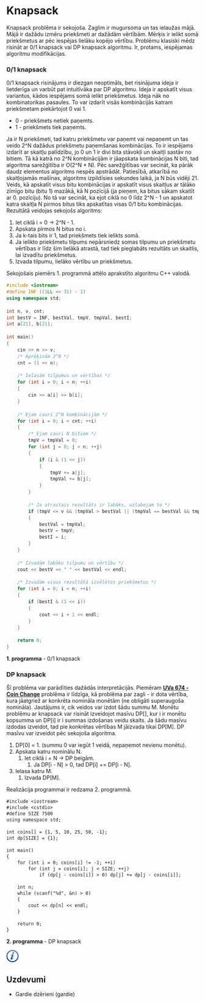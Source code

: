 # Knapsack

Knapsack problēma ir sekojoša. Zaglim ir mugursoma un tas ielaužas mājā. Mājā ir dažādu izmēru priekšmeti ar dažādām vērtībām. Mērķis ir ielikt somā priekšmetus ar pēc iespējas lielāku kopējo vērtību.
Problēmu klasiski mēdz risināt ar 0/1 knapsack vai DP knapsack algoritmu. Ir, protams, iespējamas algoritmu modifikācijas. 

### 0/1 knapsack

0/1 knapsack risinājums ir diezgan neoptimāls, bet risinājuma ideja ir lietderīga un varbūt pat intuitīvāka par DP algoritmu. Ideja ir apskatīt visus variantus, kādos iespējams somā ielikt priekšmetus. Ideja nāk no kombinatorikas pasaules. To var izdarīt visās kombinācijās katram priekšmetam piekārtojot 0 vai 1.

* 0 - priekšmets netiek paņemts.
* 1 - priekšmets tiek paņemts.

Ja ir N priekšmeti, tad katru priekšmetu var paņemt vai nepaņemt un tas veido 2^N dažādus priekšmetu paņemšanas kombinācijas. To ir iespējams izdarīt ar skaitļu palīdzību, jo 0 un 1 ir divi bita stāvokļi un skaitļi sastāv no bitiem. Tā kā katrā no 2^N kombinācijām ir jāapskata kombinācijas N biti, tad algoritma sarežģītība ir O(2^N * N). Pēc sarežģītības var secināt, ka pārāk daudz elementus algoritms nespēs apstrādāt. Patiesībā, atkarībā no skaitļojamās mašīnas, algoritms izpildīsies sekundes laikā, ja N būs vidēji 21. Veids, kā apskatīt visus bitu kombinācijas ir apskatīt visus skaitļus ar tālāko zīmīgo bitu (bitu 1) mazākā, kā N pozīcijā (ja pieņem, ka bitus sākam skaitīt ar 0. pozīciju). No tā var secināt, ka ejot ciklā no 0 līdz 2^N - 1 un apskatot katra skaitļa N pirmos bitus tiks apskatītas visas 0/1 bitu kombinācijas. Rezultātā veidojas sekojošs algoritms:

1. Iet ciklā i = 0 -> 2^N - 1.
1. Apskata pirmos N bitus no i.
1. Ja k-tais bits ir 1, tad priekšmets tiek ielikts somā.
1. Ja ielikto priekšmetu tilpums nepārsniedz somas tilpumu un priekšmetu vērtības ir līdz šim lielākā atrastā, tad tiek pieglabāts rezultāts un skaitlis, lai izvadītu priekšmetus.
1. Izvada tilpumu, lielāko vērtību un priekšmetus.

Sekojošais piemērs 1. programmā attēlo aprakstīto algoritmu C++ valodā.

```cpp
#include <iostream>
#define INF ((1LL << 31) - 1)
using namespace std;

int n, v, cnt;
int bestV = INF, bestVal, tmpV, tmpVal, bestI;
int a[21], b[21];

int main()
{
    cin >> n >> v;
    /* Aprēķinām 2^N */
    cnt = (1 << n);

    /* Ielasām tilpumus un vērtības */
    for (int i = 0; i < n; ++i)
    {
        cin >> a[i] >> b[i];
    }

    /* Ejam cauri 2^N kombinācijām */
    for (int i = 0; i < cnt; ++i)
    {
        /* Ejam cauri N bitiem */
        tmpV = tmpVal = 0;
        for (int j = 0; j < n; ++j)
        {
            if (i & (1 << j))
            {
                tmpV += a[j];
                tmpVal += b[j];
            }
        }

        /* Ja atrastais rezultāts ir labāks, uzlabojam to */
        if (tmpV <= v && (tmpVal > bestVal || (tmpVal == bestVal && tmpV < bestV)))
        {
            bestVal = tmpVal;
            bestV = tmpV;
            bestI = i;
        }
    }

    /* Izvadām labāko tilpumu un vērtību */
    cout << bestV << " " << bestVal << endl;

    /* Izvadām visus rezultātā izvēlētos priekšmetus */
    for (int i = 0; i < n; ++i)
    {
        if (bestI & (1 << i))
        {
            cout << i + 1 << endl;
        }
    }

    return 0;
}
```

**1. programma** - 0/1 knapsack

### DP knapsack

Šī problēma var parādīties dažādās interpretācijās. Piemēram <a href="http://uva.onlinejudge.org/index.php?option=com_onlinejudge&Itemid=8&category=8&page=show_problem&problem=615" target="_blank">**UVa 674 - Coin Change**</a> problēma ir līdzīga, kā problēma par zagli - ir dota vērtība, kura jāatgriež ar konkrēta nomināla monētām (ne obligāti superaugoša nomināla). Jautājums ir, cik veidos var izdot šādu summu M. Monētu problēmu ar knapsack var risināt izveidojot masīvu DP[], kur i ir monētu kopsumma un DP[i] ir i summas izdošanas veidu skaits. Ja šādu masīvu izdodas izveidot, tad pie konkrētas vērtības M jāizvada tikai DP[M]. DP masīvu var izveidot pēc sekojoša algoritma.

1. DP[0] = 1. (summu 0 var iegūt 1 veidā, nepaņemot nevienu monētu).
1. Apskata katru nominālu N.
    1. Iet ciklā i = N -> DP beigām.
        1. Ja DP[i - N] > 0, tad DP[i] += DP[i - N].
1. Ielasa katru M.
    1. Izvada DP[M].

Realizācija programmai ir redzama 2. programmā.

```
#include <iostream>
#include <cstdio>
#define SIZE 7500
using namespace std;

int coins[] = {1, 5, 10, 25, 50, -1};
int dp[SIZE] = {1};

int main()
{
    for (int i = 0; coins[i] != -1; ++i)
        for (int j = coins[i]; j < SIZE; ++j)
            if (dp[j - coins[i]] > 0) dp[j] += dp[j - coins[i]];

    int n;
    while (scanf("%d", &n) > 0)
    {
        cout << dp[n] << endl;
    }

    return 0;
}
```

**2. programma** - DP knapsack

<a href="http://en.wikipedia.org/wiki/Knapsack_problem" target="_blank">![Vairāk informācija](/media/theory/information.png)</a>

## Uzdevumi

* Gardie dzērieni (gardie)
